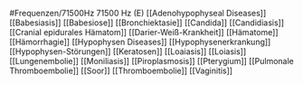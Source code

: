 #Frequenzen/71500Hz
71500 Hz (E)
[[Adenohypophyseal Diseases]]
[[Babesiasis]]
[[Babesiose]]
[[Bronchiektasie]]
[[Candida]]
[[Candidiasis]]
[[Cranial epidurales Hämatom]]
[[Darier-Weiß-Krankheit]]
[[Hämatome]]
[[Hämorrhagie]]
[[Hypophysen Diseases]]
[[Hypophysenerkrankung]]
[[Hypophysen-Störungen]]
[[Keratosen]]
[[Loaiasis]]
[[Loiasis]]
[[Lungenembolie]]
[[Moniliasis]]
[[Piroplasmosis]]
[[Pterygium]]
[[Pulmonale Thromboembolie]]
[[Soor]]
[[Thromboembolie]]
[[Vaginitis]]